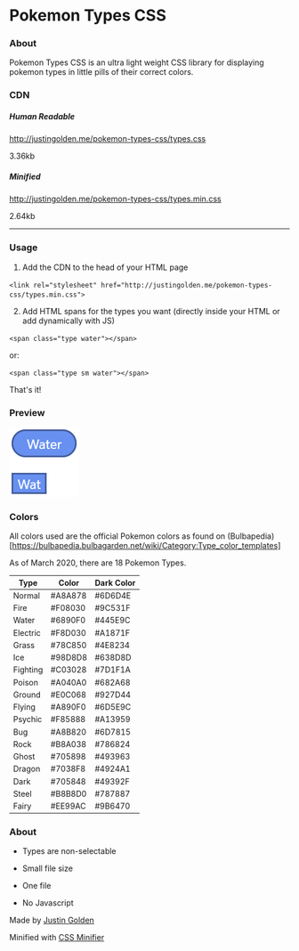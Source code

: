 # Pokemon Types CSS

### About

Pokemon Types CSS is an ultra light weight CSS library for displaying pokemon types in little pills of their correct colors.

### CDN

##### Human Readable

http://justingolden.me/pokemon-types-css/types.css

3.36kb

##### Minified

http://justingolden.me/pokemon-types-css/types.min.css

2.64kb

<hr>

### Usage

1. Add the CDN to the head of your HTML page

`<link rel="stylesheet" href="http://justingolden.me/pokemon-types-css/types.min.css">`

2. Add HTML spans for the types you want (directly inside your HTML or add dynamically with JS)

`<span class="type water"></span>`

or:

`<span class="type sm water"></span>`

That's it!

### Preview

<img src="type-preview.png">

### Colors

All colors used are the official Pokemon colors as found on (Bulbapedia)[https://bulbapedia.bulbagarden.net/wiki/Category:Type_color_templates]

As of March 2020, there are 18 Pokemon Types.

| Type     | Color   | Dark Color |
|----------|---------|------------|
| Normal   | #A8A878 | #6D6D4E    |
| Fire     | #F08030 | #9C531F    |
| Water    | #6890F0 | #445E9C    |
| Electric | #F8D030 | #A1871F    |
| Grass    | #78C850 | #4E8234    |
| Ice      | #98D8D8 | #638D8D    |
| Fighting | #C03028 | #7D1F1A    |
| Poison   | #A040A0 | #682A68    |
| Ground   | #E0C068 | #927D44    |
| Flying   | #A890F0 | #6D5E9C    |
| Psychic  | #F85888 | #A13959    |
| Bug      | #A8B820 | #6D7815    |
| Rock     | #B8A038 | #786824    |
| Ghost    | #705898 | #493963    |
| Dragon   | #7038F8 | #4924A1    |
| Dark     | #705848 | #49392F    |
| Steel    | #B8B8D0 | #787887    |
| Fairy    | #EE99AC | #9B6470    |

### About

* Types are non-selectable

* Small file size

* One file

* No Javascript

Made by [Justin Golden](https://justingolden.me/)

Minified with [CSS Minifier](https://cssminifier.com/)
